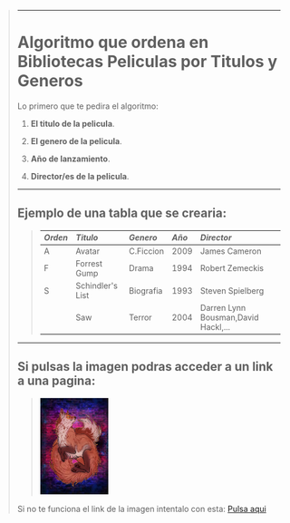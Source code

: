 >---
># Algoritmo que ordena en Bibliotecas Peliculas por Titulos y Generos
> Lo primero que te pedira el algoritmo:
>
>1. **El titulo de la pelicula**.
>
>2. **El genero de la pelicula**.
>
>3. **Año de lanzamiento**.
>
>4. **Director/es de la pelicula**.
>
>---
>
>## Ejemplo de una tabla que se crearia:
>> |***Orden***|***Titulo***|***Genero***|***Año***|***Director***|
>> |:----|:-----|:-----|:--|:-------|
>> |A    |Avatar |C.Ficcion| 2009|James Cameron|
>> |F    |Forrest Gump|Drama|1994|Robert Zemeckis|
>> |S    |Schindler's List|Biografia|1993|Steven Spielberg|
>> |     |Saw|Terror|2004|Darren Lynn Bousman,David Hackl,...|   
>
>---
>
>## Si pulsas la imagen podras acceder a un link a una pagina: 
>> <a href="https://www.lasmejorespeliculasdelahistoriadelcine.com/p/listado-por-generos.html?m=1"><img src="./imagenes/zorro.jpg" height="170" width="120"/></a>
>
> Si no te funciona el link de la imagen intentalo con esta:
> [Pulsa aqui](https://www.lasmejorespeliculasdelahistoriadelcine.com/p/listado-por-generos.html?m=1)
